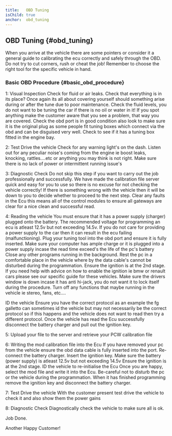 ```yaml
---
title:   OBD Tuning
isChild: true
anchor:  obd_tuning
---
```



## OBD Tuning {#obd_tuning}

When you arrive at the vehicle there are some pointers or consider it a general guide to calibrating the ecu correctly and safely through the OBD. Do not try to cut corners, rush or cheat the job! Remember to choose the right tool for the specific vehicle in hand.

### Basic OBD Procedure {#basic_obd_procedure}
1: Visual Inspection
Check for fluid or air leaks. Check that everything is in its place? Once again its all about covering yourself should something arise during or after the tune due to poor maintenance. Check the fluid levels, you do not want to be tuning the car if there is no oil or water in it! If you spot anything make the customer aware that you see a problem, that way you are covered. Check the obd port is in good condition also look to make sure it is the original plug as some people fit tuning boxes which connect via the obd and can be disguised very well. Check to see if it has a tuning box fitted in the engine bay.

2: Test Drive the vehicle
Check for any warning light's on the dash. Listen out for any peculiar noise's coming from the engine ie boost leaks, knocking, rattles....etc or anything you may think is not right. Make sure there is no lack of power or intermittent running issue's

3: Diagnostic Check
Do not skip this step if you want to carry out the job professionally and successfully. We have made the calibration file server quick and easy for you to use so there is no excuse for not checking the vehicle correctly! If there is something wrong with the vehicle then it will be down to you to decide whether to proceed to the next step. Clear any faults in the Ecu this means all of the control modules to ensure all gateways are clear for a nice clean and successful read.

4: Reading the vehicle
You must ensure that it has a power supply (charger) plugged onto the battery. The recommended voltage for programming an ecu is atleast 12.5v but not exceeding 14.5v. If you do not care for providing a power supply to the car then it can result in the ecu failing (malfunctioning). Plug your tuning tool into the obd port and ensure it is fully inserted. Make sure your computer has ample charge or it is plugged into a power supply incase the read time exceed's the life of the pc's battery Close any other programs running in the background. Rest the pc in a comfortable place in the vehicle where by the data cable's cannot be disturbed during the programmation. Ensure the ignition is at the 2nd stage. If you need help with advice on how to enable the ignition ie bmw or renault cars please see our specific guide for these vehicles. Make sure the drivers window is down incase it has anti hi-jack, you do not want it to lock itself during the procedure. Turn off any functions that maybe running in the vehicle ie stereo, fans, etc....

ID the vehicle Ensure you have the correct protocol as an example the fg galletto can sometimes id the vehicle but may not necessarily be the correct protocol so if this happens and the vehicle does not want to read then try a different protocol. Once the vehicle has read the Ecu successfully disconnect the battery charger and pull out the ignition key.

5: Upload your file to the server and retrieve your PCW calibration file

6: Writing the mod calibration file into the Ecu
If you have removed your pc from the vehicle ensure the obd data cable is fully inserted into the port. Re-connect the battery charger. Insert the ignition key. Make sure the battery (power supply) is atleast 12.5v but not exceeding 14.5v Ensure the ignition is at the 2nd stage. ID the vehicle to re-initialise the Ecu Once you are happy, select the mod file and write it into the Ecu. Be-careful not to disturb the pc or the vehicle during the programmation. When it has finished programming remove the ignition key and disconnect the battery charger.

7: Test Drive the vehicle
With the customer present test drive the vehicle to check it and also show them the power gains

8: Diagnostic Check
Diagnostically check the vehicle to make sure all is ok.

Job Done.

Another Happy Customer!
